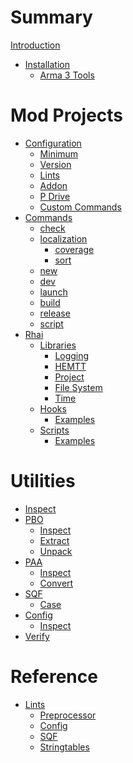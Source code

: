 # Summary

[Introduction](README.md)

- [Installation](installation/index.md)
  - [Arma 3 Tools](installation/arma3tools.md)

# Mod Projects

- [Configuration](configuration/index.md)
  - [Minimum](configuration/minimum.md)
  - [Version](configuration/version.md)
  - [Lints](configuration/lints.md)
  - [Addon](configuration/addon.md)
  - [P Drive](configuration/p-drive.md)
  - [Custom Commands](configuration/custom-commands.md)
- [Commands](commands/index.md)
  - [check](commands/check.md)
  - [localization]()
    - [coverage](commands/localization/coverage.md)
    - [sort](commands/localization/sort.md)
  - [new](commands/new.md)
  - [dev](commands/dev.md)
  - [launch](commands/launch.md)
  - [build](commands/build.md)
  - [release](commands/release.md)
  - [script](commands/script.md)
- [Rhai](rhai/index.md)
  - [Libraries](rhai/library/index.md)
    - [Logging](rhai/library/logging.md)
    - [HEMTT](rhai/library/hemtt.md)
    - [Project](rhai/library/project.md)
    - [File System](rhai/library/filesystem.md)
    - [Time](rhai/library/time.md)
  - [Hooks](rhai/hooks/index.md)
    - [Examples](rhai/hooks/examples.md)
  - [Scripts](rhai/scripts/index.md)
    - [Examples](rhai/scripts/examples.md)

# Utilities

- [Inspect](utilities/inspect.md)
- [PBO]()
  - [Inspect](utilities/pbo/inspect.md)
  - [Extract](utilities/pbo/extract.md)
  - [Unpack](utilities/pbo/unpack.md)
- [PAA]()
  - [Inspect](utilities/paa/inspect.md)
  - [Convert](utilities/paa/convert.md)
- [SQF]()
  - [Case](utilities/sqf/case.md)
- [Config]()
  - [Inspect](utilities/config/inspect.md)
- [Verify](utilities/signing/verify.md)

# Reference

- [Lints](lints/index.md)
  - [Preprocessor](lints/preprocessor.md)
  - [Config](lints/config.md)
  - [SQF](lints/sqf.md)
  - [Stringtables](lints/stringtables.md)

<!--
# Modding Guide

- [Getting Started](getting-started/index.md)
- [Project Structure](project-structure/index.md)
    - [Prefixing](project-structure/prefixing.md)
    - [Addons](project-structure/addons.md)
    - [Optionals](project-structure/optionals.md)
 -->
